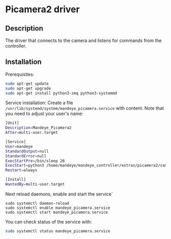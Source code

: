 # Picamera2 driver


## Description
The driver that connects to the camera and listens for commands from the controller.

## Installation

Prerequisites:
```bash
sudo apt-get update
sudo apt-get upgrade
sudo apt-get install python3-zmq python3-systemmd
```

Service installation:
Create a file `/usr/lib/systemd/system/mandeye_picamera.service` with content.
Note that you need to adjust your user's name:

```bash
[Unit]
Description=Mandeye_Picamera2
After=multi-user.target

[Service]
User=mandeye
StandardOutput=null
StandardError=null
ExecStartPre=/bin/sleep 20
ExecStart=python3 /home/mandeye/mandeye_controller/extras/picamera2/camera.py 
Restart=always

[Install]
WantedBy=multi-user.target

```

Next reload daemons, enable and start the service`
```
sudo systemctl daemon-reload
sudo systemctl enable mandeye_picamera.service
sudo systemctl start mandeye_picamera.service
```
You can check status of the service with:
```bash
sudo systemctl status mandeye_picamera.service
```
